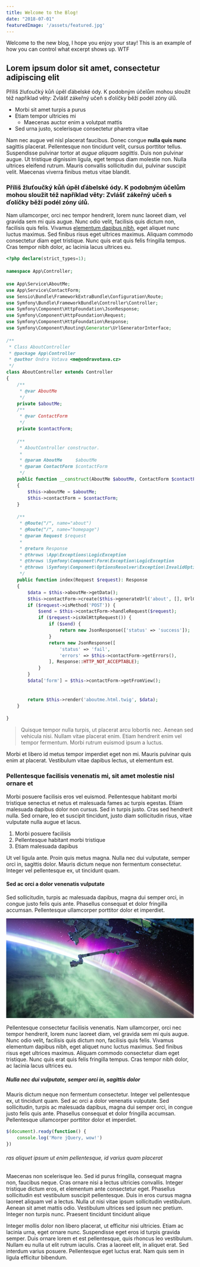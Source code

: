 ```yaml
---
title: Welcome to the Blog!
date: "2018-07-01"
featuredImage: '/assets/featured.jpg'
---
```


Welcome to the new blog, I hope you enjoy your stay! This is an example of how you can control what excerpt shows up. WTF

<!-- end -->

## Lorem ipsum dolor sit amet, consectetur adipiscing elit

Příliš žluťoučký kůň úpěl ďábelské ódy. K podobným účelům mohou sloužit též například věty: Zvlášť zákeřný učeň s ďolíčky běží podél zóny úlů.

*   Morbi sit amet turpis a purus
*   Etiam tempor ultricies mi
    *   Maecenas auctor enim a volutpat mattis
*   Sed urna justo, scelerisque consectetur pharetra vitae

Nam nec augue vel nisl placerat faucibus. Donec congue **nulla quis nunc** sagittis placerat. Pellentesque non tincidunt velit, cursus porttitor tellus. Suspendisse pulvinar tortor at _augue aliquam sagittis_. Duis non pulvinar augue. Ut tristique dignissim ligula, eget tempus diam molestie non. Nulla ultrices eleifend rutrum. Mauris convallis sollicitudin dui, pulvinar suscipit velit. Maecenas viverra finibus metus vitae blandit.

### Příliš žluťoučký kůň úpěl ďábelské ódy. K podobným účelům mohou sloužit též například věty: Zvlášť zákeřný učeň s ďolíčky běží podél zóny úlů.

Nam ullamcorper, orci nec tempor hendrerit, lorem nunc laoreet diam, vel gravida sem mi quis augue. Nunc odio velit, facilisis quis dictum non, facilisis quis felis. Vivamus [elementum dapibus nibh](https://google.com), eget aliquet nunc luctus maximus. Sed finibus risus eget ultrices maximus. Aliquam commodo consectetur diam eget tristique. Nunc quis erat quis felis fringilla tempus. Cras tempor nibh dolor, ac lacinia lacus ultrices eu.
```php
<?php declare(strict_types=1);

namespace App\Controller;

use App\Service\AboutMe;
use App\Service\ContactForm;
use Sensio\Bundle\FrameworkExtraBundle\Configuration\Route;
use Symfony\Bundle\FrameworkBundle\Controller\Controller;
use Symfony\Component\HttpFoundation\JsonResponse;
use Symfony\Component\HttpFoundation\Request;
use Symfony\Component\HttpFoundation\Response;
use Symfony\Component\Routing\Generator\UrlGeneratorInterface;

/**
 * Class AboutController
 * @package App\Controller
 * @author Ondra Votava <me@ondravotava.cz>
 */
class AboutController extends Controller
{
    /**
     * @var AboutMe
     */
    private $aboutMe;
    /**
     * @var ContactForm
     */
    private $contactForm;
    
    /**
     * AboutController constructor.
     *
     * @param AboutMe     $aboutMe
     * @param ContactForm $contactForm
     */
    public function __construct(AboutMe $aboutMe, ContactForm $contactForm)
    {
        $this->aboutMe = $aboutMe;
        $this->contactForm = $contactForm;
    }
    
    /**
     * @Route("/", name="about")
     * @Route("/", name="homepage")
     * @param Request $request
     *
     * @return Response
     * @throws \App\Exceptions\LogicException
     * @throws \Symfony\Component\Form\Exception\LogicException
     * @throws \Symfony\Component\OptionsResolver\Exception\InvalidOptionsException
     */
    public function index(Request $request): Response
    {
        $data = $this->aboutMe->getData();
        $this->contactForm->create($this->generateUrl('about', [], UrlGeneratorInterface::ABSOLUTE_URL));
        if ($request->isMethod('POST')) {
            $send = $this->contactForm->handleRequest($request);
            if ($request->isXmlHttpRequest()) {
                if ($send) {
                    return new JsonResponse(['status' => 'success']);
                }
                return new JsonResponse([
                    'status' => 'fail',
                    'errors' => $this->contactForm->getErrors(),
                ], Response::HTTP_NOT_ACCEPTABLE);
            }
        }
        $data['form'] = $this->contactForm->getFromView();
        
        
        return $this->render('aboutme.html.twig', $data);
    }
    
}

```

> Quisque tempor nulla turpis, ut placerat arcu lobortis nec. Aenean sed vehicula nisi. Nullam vitae placerat enim. Etiam hendrerit enim vel tempor fermentum. Morbi rutrum euismod ipsum a luctus.

Morbi et libero id metus tempor imperdiet eget non mi. Mauris pulvinar quis enim at placerat. Vestibulum vitae dapibus lectus, ut elementum est.

### Pellentesque facilisis venenatis mi, sit amet molestie nisl ornare et

Morbi posuere facilisis eros vel euismod. Pellentesque habitant morbi tristique senectus et netus et malesuada fames ac turpis egestas. Etiam malesuada dapibus dolor non cursus. Sed in turpis justo. Cras sed hendrerit nulla. Sed ornare, leo et suscipit tincidunt, justo diam sollicitudin risus, vitae vulputate nulla augue et lacus.

1.  Morbi posuere facilisis
2.  Pellentesque habitant morbi tristique
3.  Etiam malesuada dapibus

Ut vel ligula ante. Proin quis metus magna. Nulla nec dui vulputate, semper orci in, sagittis dolor. Mauris dictum neque non fermentum consectetur. Integer vel pellentesque ex, ut tincidunt quam.

#### Sed ac orci a dolor venenatis vulputate

Sed sollicitudin, turpis ac malesuada dapibus, magna dui semper orci, in congue justo felis quis ante. Phasellus consequat et dolor fringilla accumsan. Pellentesque ullamcorper porttitor dolor et imperdiet.

![Space](assets/space.jpg)

Pellentesque consectetur facilisis venenatis. Nam ullamcorper, orci nec tempor hendrerit, lorem nunc laoreet diam, vel gravida sem mi quis augue. Nunc odio velit, facilisis quis dictum non, facilisis quis felis. Vivamus elementum dapibus nibh, eget aliquet nunc luctus maximus. Sed finibus risus eget ultrices maximus. Aliquam commodo consectetur diam eget tristique. Nunc quis erat quis felis fringilla tempus. Cras tempor nibh dolor, ac lacinia lacus ultrices eu.

##### Nulla nec dui vulputate, semper orci in, sagittis dolor

Mauris dictum neque non fermentum consectetur. Integer vel pellentesque ex, ut tincidunt quam. Sed ac orci a dolor venenatis vulputate. Sed sollicitudin, turpis ac malesuada dapibus, magna dui semper orci, in congue justo felis quis ante. Phasellus consequat et dolor fringilla accumsan. Pellentesque ullamcorper porttitor dolor et imperdiet.

```javascript
$(document).ready(function() {
    console.log('More jQuery, wow!')
})
```

###### ras aliquet ipsum ut enim pellentesque, id varius quam placerat

Maecenas non scelerisque leo. Sed id purus fringilla, consequat magna non, faucibus neque. Cras ornare nisi a lectus ultricies convallis. Integer tristique dictum eros, et elementum ante consectetur eget. Phasellus sollicitudin est vestibulum suscipit pellentesque. Duis in eros cursus magna laoreet aliquam vel a lectus. Nulla ut nisi vitae ipsum sollicitudin vestibulum. Aenean sit amet mattis odio. Vestibulum ultrices sed ipsum nec pretium. Integer non turpis nunc. Praesent tincidunt tincidunt alique

Integer mollis dolor non libero placerat, ut efficitur nisi ultricies. Etiam ac lacinia urna, eget ornare nunc. Suspendisse eget eros id turpis gravida semper. Duis ornare lorem et est pellentesque, quis rhoncus leo vestibulum. Nullam eu nulla ut elit rutrum iaculis. Cras a laoreet elit, in aliquet erat. Sed interdum varius posuere. Pellentesque eget luctus erat. Nam quis sem in ligula efficitur bibendum.
